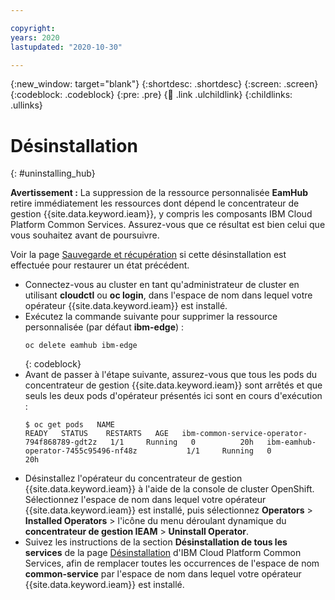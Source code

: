 ```yaml
---

copyright:
years: 2020
lastupdated: "2020-10-30"

---
```


{:new_window: target="blank"}
{:shortdesc: .shortdesc}
{:screen: .screen}
{:codeblock: .codeblock}
{:pre: .pre}
{:child: .link .ulchildlink}
{:childlinks: .ullinks}



# Désinstallation
{: #uninstalling_hub}

**Avertissement :** La suppression de la ressource personnalisée **EamHub** retire immédiatement les ressources dont dépend le concentrateur de gestion {{site.data.keyword.ieam}}, y compris les composants IBM Cloud Platform Common Services. Assurez-vous que ce résultat est bien celui que vous souhaitez avant de poursuivre.

Voir la page [Sauvegarde et récupération](../admin/backup_recovery.md) si cette désinstallation est effectuée pour restaurer un état précédent.

* Connectez-vous au cluster en tant qu'administrateur de cluster en utilisant **cloudctl** ou **oc login**, dans l'espace de nom dans lequel votre opérateur {{site.data.keyword.ieam}} est installé.
* Exécutez la commande suivante pour supprimer la ressource personnalisée (par défaut **ibm-edge**) :
  ```
  oc delete eamhub ibm-edge
  ```
  {: codeblock}
* Avant de passer à l'étape suivante, assurez-vous que tous les pods du concentrateur de gestion {{site.data.keyword.ieam}} sont arrêtés et que seuls les deux pods d'opérateur présentés ici sont en cours d'exécution :
  ```
  $ oc get pods   NAME                                           READY   STATUS    RESTARTS   AGE   ibm-common-service-operator-794f868789-gdt2z   1/1     Running   0          20h   ibm-eamhub-operator-7455c95496-nf48z           1/1     Running   0          20h
  ```
* Désinstallez l'opérateur du concentrateur de gestion {{site.data.keyword.ieam}} à l'aide de la console de cluster OpenShift. Sélectionnez l'espace de nom dans lequel votre opérateur {{site.data.keyword.ieam}} est installé, puis sélectionnez **Operators** > **Installed Operators** > l'icône du menu déroulant dynamique du **concentrateur de gestion IEAM** > **Uninstall Operator**.
* Suivez les instructions de la section **Désinstallation de tous les services** de la page [Désinstallation](https://www.ibm.com/docs/en/cpfs?topic=online-uninstalling-foundational-services) d'IBM Cloud Platform Common Services, afin de remplacer toutes les occurrences de l'espace de nom **common-service** par l'espace de nom dans lequel votre opérateur {{site.data.keyword.ieam}} est installé.
